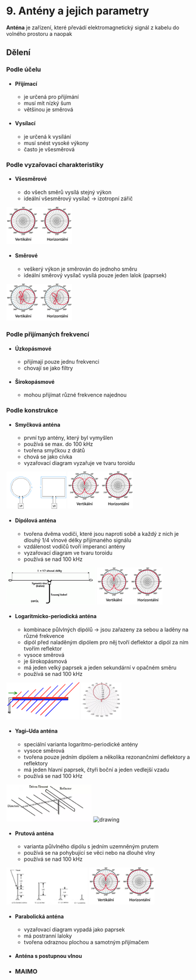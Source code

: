 # 9. Antény a jejich parametry
**Anténa** je zařízení, které převádí elektromagnetický signál z kabelu do volného prostoru a naopak


## Dělení
### Podle účelu
- #### Přijímací
  - je určená pro přijímání 
  - musí mít nízký šum
  - většinou je směrová
  
- #### Vysílací
  - je určená k vysílání
  - musí snést vysoké výkony
  - často je všesměrová
  

### Podle vyzařovací charakteristiky
- #### Všesměrové
  - do všech směrů vysílá stejný výkon
  - ideální všesměrový vysílač -> izotropní zářič
  
<img src="picture/izotropni.png" alt="drawing" height="100"/><br>
- #### Směrové
  - veškerý výkon je směrován do jednoho směru
  - ideální směrový vysílač vysílá pouze jeden lalok (paprsek)
  
<img src="picture/smer.png" alt="drawing" height="100"/><br>

### Podle přijímaných frekvencí
- #### Úzkopásmové
  - přijímají pouze jednu frekvenci
  - chovají se jako filtry
- #### Širokopásmové
  - mohou přijímat různé frekvence najednou

### Podle konstrukce
- #### Smyčková anténa
  - první typ antény, který byl vymyšlen
  - používá se max. do 100 kHz
  - tvořena smyčkou z drátů
  - chová se jako cívka
  - vyzařovací diagram vyzařuje ve tvaru toroidu
  
<img src="picture/smyckova_antena.gif" alt="drawing" height="100"/>
<img src="picture/toroid.png" alt="drawing" height="100"/><br>

- #### Dipólová anténa
  - tvořena dvěma vodiči, které jsou naproti sobě a každý z nich je dlouhý 1/4 vlnové délky přijímaného signálu
  - vzdálenost vodičů tvoří imperanci antény
  - vyzařovací diagram ve tvaru toroidu
  - používá se nad 100 kHz

<img src="picture/dipol.gif" alt="drawing" height="100"/>
<img src="picture/toroid.png" alt="drawing" height="100"/><br>

- #### Logaritmicko-periodická anténa
  - kombinace půlvlných dipólů -> jsou zařazeny za sebou a laděny na různé frekvence
  - dipól před naladěným dipólem pro něj tvoří deflektor a dipól za ním tvořím reflektor
  - vysoce směrová
  - je širokopásmová
  - má jeden velký paprsek a jeden sekundární v opačném směru
  - používá se nad 100 kHz
  
<img src="picture/log.png" alt="drawing" height="100"/>
<img src="picture/log-diagram.png" alt="drawing" height="100"/><br>

- #### Yagi–Uda anténa
  - speciální varianta logaritmo-periodické antény
  - vysoce směrová
  - tvořena pouze jedním dipólem a několika rezonančními deflektory a reflektory
  - má jeden hlavní paprsek, čtyři boční a jeden vedlejší vzadu
  - používá se nad 100 kHz
  
<img src="picture/Yagi-2BAntenna.jpg" alt="drawing" height="100"/>
<img src="picture/Yagi–Uda.png" alt="drawing" height="100"/><br>

- #### Prutová anténa
  - varianta půlvlného dipólu s jedním uzemněným prutem
  - používá se na pohybující se věci nebo na dlouhé vlny
  - používá se nad 100 kHz
   
<img src="picture/prut.png" alt="drawing" height="100"/>
<img src="picture/toroid.png" alt="drawing" height="100"/><br>

- #### Parabolická anténa
  - vyzařovací diagram vypadá jako paprsek
  - má postranní laloky
  - tvořena odraznou plochou a samotným přijímačem

- #### Anténa s postupnou vlnou

- ### MAIMO
